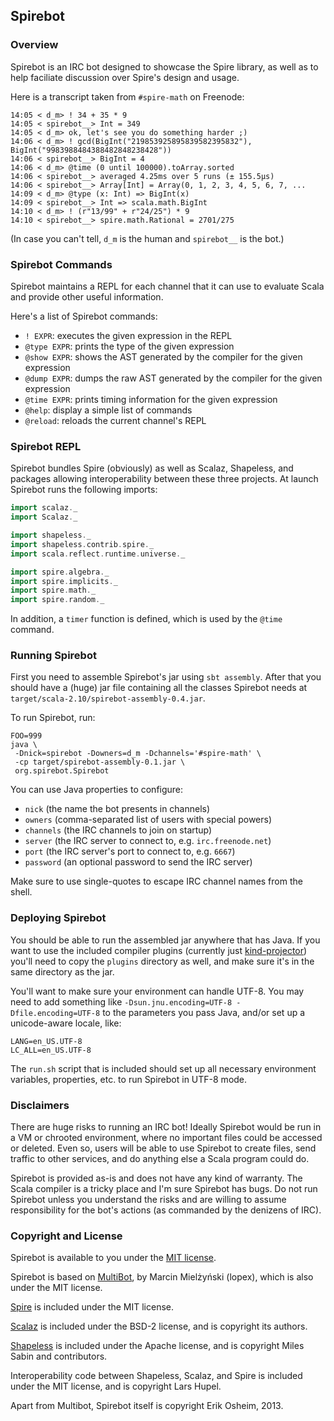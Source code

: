 ## Spirebot

### Overview

Spirebot is an IRC bot designed to showcase the Spire library, as well
as to help faciliate discussion over Spire's design and usage.

Here is a transcript taken from `#spire-math` on Freenode:

```
14:05 < d_m> ! 34 + 35 * 9
14:05 < spirebot__> Int = 349
14:05 < d_m> ok, let's see you do something harder ;)
14:06 < d_m> ! gcd(BigInt("219853925895839582395832"), BigInt("9983988484388482848238428"))
14:06 < spirebot__> BigInt = 4
14:06 < d_m> @time (0 until 100000).toArray.sorted
14:06 < spirebot__> averaged 4.25ms over 5 runs (± 155.5µs)
14:06 < spirebot__> Array[Int] = Array(0, 1, 2, 3, 4, 5, 6, 7, ...
14:09 < d_m> @type (x: Int) => BigInt(x)
14:09 < spirebot__> Int => scala.math.BigInt
14:10 < d_m> ! (r"13/99" + r"24/25") * 9
14:10 < spirebot__> spire.math.Rational = 2701/275
```

(In case you can't tell, `d_m` is the human and `spirebot__` is the bot.)

### Spirebot Commands

Spirebot maintains a REPL for each channel that it can use to evaluate Scala
and provide other useful information.

Here's a list of Spirebot commands:

* `! EXPR`: executes the given expression in the REPL
* `@type EXPR`: prints the type of the given expression
* `@show EXPR`: shows the AST generated by the compiler for the given expression
* `@dump EXPR`: dumps the raw AST generated by the compiler for the given expression
* `@time EXPR`: prints timing information for the given expression
* `@help`: display a simple list of commands
* `@reload`: reloads the current channel's REPL

### Spirebot REPL

Spirebot bundles Spire (obviously) as well as Scalaz, Shapeless, and
packages allowing interoperability between these three projects. At
launch Spirebot runs the following imports:

```scala
import scalaz._
import Scalaz._

import shapeless._
import shapeless.contrib.spire._
import scala.reflect.runtime.universe._

import spire.algebra._
import spire.implicits._
import spire.math._
import spire.random._
```

In addition, a `timer` function is defined, which is used by the `@time`
command.

### Running Spirebot

First you need to assemble Spirebot's jar using `sbt assembly`. After
that you should have a (huge) jar file containing all the classes
Spirebot needs at `target/scala-2.10/spirebot-assembly-0.4.jar`.

To run Spirebot, run:

```
FOO=999
java \
 -Dnick=spirebot -Downers=d_m -Dchannels='#spire-math' \
 -cp target/spirebot-assembly-0.1.jar \
 org.spirebot.Spirebot
```

You can use Java properties to configure:

 * `nick` (the name the bot presents in channels)
 * `owners` (comma-separated list of users with special powers)
 * `channels` (the IRC channels to join on startup)
 * `server` (the IRC server to connect to, e.g. `irc.freenode.net`)
 * `port` (the IRC server's port to connect to, e.g. `6667`)
 * `password` (an optional password to send the IRC server)

Make sure to use single-quotes to escape IRC channel names from the shell.

### Deploying Spirebot

You should be able to run the assembled jar anywhere that has Java. If
you want to use the included compiler plugins (currently just
[kind-projector](https://github.com/non/kind-projector)) you'll need
to copy the `plugins` directory as well, and make sure it's in the
same directory as the jar.

You'll want to make sure your environment can handle UTF-8. You may need to
add something like `-Dsun.jnu.encoding=UTF-8 -Dfile.encoding=UTF-8` to the
parameters you pass Java, and/or set up a unicode-aware locale, like:

```
LANG=en_US.UTF-8
LC_ALL=en_US.UTF-8
```

The `run.sh` script that is included should set up all necessary environment
variables, properties, etc. to run Spirebot in UTF-8 mode.

### Disclaimers

There are huge risks to running an IRC bot! Ideally Spirebot would be run in a
VM or chrooted environment, where no important files could be accessed or
deleted. Even so, users will be able to use Spirebot to create files, send
traffic to other services, and do anything else a Scala program could do.

Spirebot is provided as-is and does not have any kind of warranty. The Scala
compiler is a tricky place and I'm sure Spirebot has bugs. Do not run Spirebot
unless you understand the risks and are willing to assume responsibility for
the bot's actions (as commanded by the denizens of IRC).

### Copyright and License

Spirebot is available to you under the
[MIT license](http://opensource.org/licenses/mit-license.php).

Spirebot is based on [MultiBot](https://github.com/lopex/multibot), by
Marcin Mielżyński (lopex), which is also under the MIT license.

[Spire](https://github.com/non/spire) is included under the MIT license.

[Scalaz](https://github.com/scalaz/scalaz) is included under the BSD-2
license, and is copyright its authors.

[Shapeless](https://github.com/milessabin/shapeless) is included under the
Apache license, and is copyright Miles Sabin and contributors.

Interoperability code between Shapeless, Scalaz, and Spire is included under
the MIT license, and is copyright Lars Hupel.

Apart from Multibot, Spirebot itself is copyright Erik Osheim, 2013.
